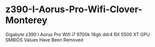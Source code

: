 # z390-I-Aorus-Pro-Wifi-Clover-Monterey
Gigabyte z390 I Aorus Pro Wifi
i7 9700k
16gb ddr4 
RX 5500 XT GPU 
SMBIOS Values Have Been Removed
